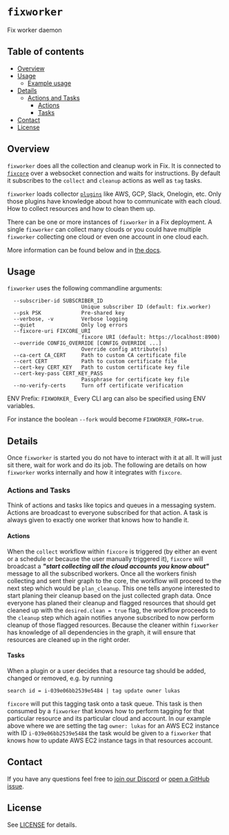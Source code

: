 # `fixworker`
Fix worker daemon


## Table of contents

* [Overview](#overview)
* [Usage](#usage)
    * [Example usage](#example-usage)
* [Details](#details)
    * [Actions and Tasks](#actions-and-tasks)
        * [Actions](#actions)
        * [Tasks](#tasks)
* [Contact](#contact)
* [License](#license)


## Overview
`fixworker` does all the collection and cleanup work in Fix. It is connected to [`fixcore`](../fixcore/) over a websocket connection and waits for instructions. By default it subscribes to the `collect` and `cleanup` actions as well as `tag` tasks.

`fixworker` loads collector [`plugins`](../plugins/) like AWS, GCP, Slack, Onelogin, etc.
Only those plugins have knowledge about how to communicate with each cloud. How to collect resources and how to clean them up.

There can be one or more instances of `fixworker` in a Fix deployment. A single `fixworker` can collect many clouds or you could have multiple `fixworker` collecting one cloud or even one account in one cloud each.

More information can be found below and in [the docs](https://inventory.fix.security/docs/concepts/components/worker).


## Usage
`fixworker` uses the following commandline arguments:
```
  --subscriber-id SUBSCRIBER_ID
                        Unique subscriber ID (default: fix.worker)
  --psk PSK             Pre-shared key
  --verbose, -v         Verbose logging
  --quiet               Only log errors
  --fixcore-uri FIXCORE_URI
                        fixcore URI (default: https://localhost:8900)
  --override CONFIG_OVERRIDE [CONFIG_OVERRIDE ...]
                        Override config attribute(s)
  --ca-cert CA_CERT     Path to custom CA certificate file
  --cert CERT           Path to custom certificate file
  --cert-key CERT_KEY   Path to custom certificate key file
  --cert-key-pass CERT_KEY_PASS
                        Passphrase for certificate key file
  --no-verify-certs     Turn off certificate verification
```

ENV Prefix: `FIXWORKER_`
Every CLI arg can also be specified using ENV variables.

For instance the boolean `--fork` would become `FIXWORKER_FORK=true`.


## Details
Once `fixworker` is started you do not have to interact with it at all. It will just sit there, wait for work and do its job. The following are details on how `fixworker` works internally and how it integrates with `fixcore`.


### Actions and Tasks
Think of actions and tasks like topics and queues in a messaging system. Actions are broadcast to everyone subscribed for that action. A task is always given to exactly one worker that knows how to handle it.


#### Actions
When the `collect` workflow within `fixcore` is triggered (by either an event or a schedule or because the user manually triggered it), `fixcore` will broadcast a ***"start collecting all the cloud accounts you know about"*** message to all the subscribed workers.
Once all the workers finish collecting and sent their graph to the core, the workflow will proceed to the next step which would be `plan_cleanup`. This one tells anyone interested to start planing their cleanup based on the just collected graph data. Once everyone has planed their cleanup and flagged resources that should get cleaned up with the `desired.clean = true` flag, the workflow proceeds to the `cleanup` step which again notifies anyone subscribed to now perform cleanup of those flagged resources. Because the cleaner within `fixworker` has knowledge of all dependencies in the graph, it will ensure that resources are cleaned up in the right order.


#### Tasks
When a plugin or a user decides that a resource tag should be added, changed or removed, e.g. by running
```
search id = i-039e06bb2539e5484 | tag update owner lukas
```
`fixcore` will put this tagging task onto a task queue. This task is then consumed by a `fixworker` that knows how to perform tagging for that particular resource and its particular cloud and account. In our example above where we are setting the tag `owner: lukas` for an AWS EC2 instance with ID `i-039e06bb2539e5484` the task would be given to a `fixworker` that knows how to update AWS EC2 instance tags in that resources account.


## Contact
If you have any questions feel free to [join our Discord](https://discord.gg/someengineering) or [open a GitHub issue](https://github.com/someengineering/fix/issues/new).


## License
See [LICENSE](../LICENSE) for details.
